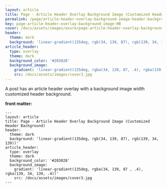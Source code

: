 ```yaml
---
layout: article
title: Page - Article Header Overlay Background Image (Customized Header Background)
permalink: /page/article-header-overlay-background-image-header-background.html
key: page-article-header-overlay-background-image-HB
cover: /docs/assets/images/axure/page-article-header-overlay-background-image-header-background.jpg
header:
  theme: dark
  background: 'linear-gradient(135deg, rgb(34, 139, 87), rgb(139, 34, 139))'
article_header:
  type: overlay
  theme: dark
  background_color: '#203028'
  background_image:
    gradient: 'linear-gradient(135deg, rgba(34, 139, 87, .4), rgba(139, 34, 139, .4))'
    src: /docs/assets/images/cover3.jpg
---
```


A post has an article header overlay with a background image width customized header background.

<!--more-->

<style>
  .page__header .header__brand path {
    fill: rgba(255, 255, 255, .95);
  }
</style>

**front matter:**

    ---
    layout: article
    title: Page - Article Header Overlay Background Image (Customized Header Background)
    header:
      theme: dark
      background: 'linear-gradient(135deg, rgb(34, 139, 87), rgb(139, 34, 139))'
    article_header:
      type: overlay
      theme: dark
      background_color: '#203028'
      background_image:
        gradient: 'linear-gradient(135deg, rgba(34, 139, 87 , .4), rgba(139, 34, 139, .4))'
        src: /docs/assets/images/cover3.jpg
    ---